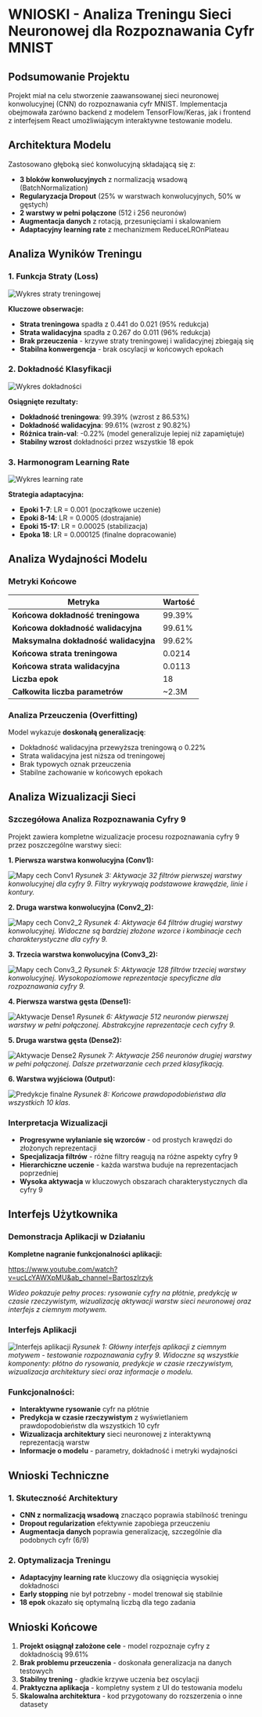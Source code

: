 # WNIOSKI - Analiza Treningu Sieci Neuronowej dla Rozpoznawania Cyfr MNIST

## Podsumowanie Projektu

Projekt miał na celu stworzenie zaawansowanej sieci neuronowej konwolucyjnej (CNN) do rozpoznawania cyfr MNIST. Implementacja obejmowała zarówno backend z modelem TensorFlow/Keras, jak i frontend z interfejsem React umożliwiającym interaktywne testowanie modelu.

## Architektura Modelu

Zastosowano głęboką sieć konwolucyjną składającą się z:

-   **3 bloków konwolucyjnych** z normalizacją wsadową (BatchNormalization)
-   **Regularyzacja Dropout** (25% w warstwach konwolucyjnych, 50% w gęstych)
-   **2 warstwy w pełni połączone** (512 i 256 neuronów)
-   **Augmentacja danych** z rotacją, przesunięciami i skalowaniem
-   **Adaptacyjny learning rate** z mechanizmem ReduceLROnPlateau

## Analiza Wyników Treningu

### 1. Funkcja Straty (Loss)

![Wykres straty treningowej](plots/training_plots/training_loss.png)

**Kluczowe obserwacje:**

-   **Strata treningowa** spadła z 0.441 do 0.021 (95% redukcja)
-   **Strata walidacyjna** spadła z 0.267 do 0.011 (96% redukcja)
-   **Brak przeuczenia** - krzywe straty treningowej i walidacyjnej zbiegają się
-   **Stabilna konwergencja** - brak oscylacji w końcowych epokach

### 2. Dokładność Klasyfikacji

![Wykres dokładności](plots/training_plots/training_accuracy.png)

**Osiągnięte rezultaty:**

-   **Dokładność treningowa**: 99.39% (wzrost z 86.53%)
-   **Dokładność walidacyjna**: 99.61% (wzrost z 90.82%)
-   **Różnica train-val**: -0.22% (model generalizuje lepiej niż zapamiętuje)
-   **Stabilny wzrost** dokładności przez wszystkie 18 epok

### 3. Harmonogram Learning Rate

![Wykres learning rate](plots/training_plots/learning_rate.png)

**Strategia adaptacyjna:**

-   **Epoki 1-7**: LR = 0.001 (początkowe uczenie)
-   **Epoki 8-14**: LR = 0.0005 (dostrajanie)
-   **Epoki 15-17**: LR = 0.00025 (stabilizacja)
-   **Epoka 18**: LR = 0.000125 (finalne dopracowanie)

## Analiza Wydajności Modelu

### Metryki Końcowe

| Metryka                               | Wartość |
| ------------------------------------- | ------- |
| **Końcowa dokładność treningowa**     | 99.39%  |
| **Końcowa dokładność walidacyjna**    | 99.61%  |
| **Maksymalna dokładność walidacyjna** | 99.62%  |
| **Końcowa strata treningowa**         | 0.0214  |
| **Końcowa strata walidacyjna**        | 0.0113  |
| **Liczba epok**                       | 18      |
| **Całkowita liczba parametrów**       | ~2.3M   |

### Analiza Przeuczenia (Overfitting)

Model wykazuje **doskonałą generalizację**:

-   Dokładność walidacyjna przewyższa treningową o 0.22%
-   Strata walidacyjna jest niższa od treningowej
-   Brak typowych oznak przeuczenia
-   Stabilne zachowanie w końcowych epokach

## Analiza Wizualizacji Sieci

### Szczegółowa Analiza Rozpoznawania Cyfry 9

Projekt zawiera kompletne wizualizacje procesu rozpoznawania cyfry 9 przez poszczególne warstwy sieci:

**1. Pierwsza warstwa konwolucyjna (Conv1):**

![Mapy cech Conv1](plots/9_conv1_feature_maps.png)
_Rysunek 3: Aktywacje 32 filtrów pierwszej warstwy konwolucyjnej dla cyfry 9. Filtry wykrywają podstawowe krawędzie, linie i kontury._

**2. Druga warstwa konwolucyjna (Conv2_2):**

![Mapy cech Conv2_2](plots/9_conv2_2_feature_maps.png)
_Rysunek 4: Aktywacje 64 filtrów drugiej warstwy konwolucyjnej. Widoczne są bardziej złożone wzorce i kombinacje cech charakterystyczne dla cyfry 9._

**3. Trzecia warstwa konwolucyjna (Conv3_2):**

![Mapy cech Conv3_2](plots/9_conv3_2_feature_maps.png)
_Rysunek 5: Aktywacje 128 filtrów trzeciej warstwy konwolucyjnej. Wysokopoziomowe reprezentacje specyficzne dla rozpoznawania cyfry 9._

**4. Pierwsza warstwa gęsta (Dense1):**

![Aktywacje Dense1](plots/9_dense1.png)
_Rysunek 6: Aktywacje 512 neuronów pierwszej warstwy w pełni połączonej. Abstrakcyjne reprezentacje cech cyfry 9._

**5. Druga warstwa gęsta (Dense2):**

![Aktywacje Dense2](plots/9_dense2.png)
_Rysunek 7: Aktywacje 256 neuronów drugiej warstwy w pełni połączonej. Dalsze przetwarzanie cech przed klasyfikacją._

**6. Warstwa wyjściowa (Output):**

![Predykcje finalne](plots/9_output.png)
_Rysunek 8: Końcowe prawdopodobieństwa dla wszystkich 10 klas._

### Interpretacja Wizualizacji

-   **Progresywne wyłanianie się wzorców** - od prostych krawędzi do złożonych reprezentacji
-   **Specjalizacja filtrów** - różne filtry reagują na różne aspekty cyfry 9
-   **Hierarchiczne uczenie** - każda warstwa buduje na reprezentacjach poprzedniej
-   **Wysoka aktywacja** w kluczowych obszarach charakterystycznych dla cyfry 9

## Interfejs Użytkownika

### Demonstracja Aplikacji w Działaniu

**Kompletne nagranie funkcjonalności aplikacji:**

https://www.youtube.com/watch?v=ucLcYAWXpMU&ab_channel=BartoszIrzyk

_Wideo pokazuje pełny proces: rysowanie cyfry na płótnie, predykcję w czasie rzeczywistym, wizualizację aktywacji warstw sieci neuronowej oraz interfejs z ciemnym motywem._

### Interfejs Aplikacji

![Interfejs aplikacji](plots/9_app_screen.png)
_Rysunek 1: Główny interfejs aplikacji z ciemnym motywem - testowanie rozpoznawania cyfry 9. Widoczne są wszystkie komponenty: płótno do rysowania, predykcje w czasie rzeczywistym, wizualizacja architektury sieci oraz informacje o modelu._

### Funkcjonalności:

-   **Interaktywne rysowanie** cyfr na płótnie
-   **Predykcja w czasie rzeczywistym** z wyświetlaniem prawdopodobieństw dla wszystkich 10 cyfr
-   **Wizualizacja architektury** sieci neuronowej z interaktywną reprezentacją warstw
-   **Informacje o modelu** - parametry, dokładność i metryki wydajności

## Wnioski Techniczne

### 1. Skuteczność Architektury

-   **CNN z normalizacją wsadową** znacząco poprawia stabilność treningu
-   **Dropout regularization** efektywnie zapobiega przeuczeniu
-   **Augmentacja danych** poprawia generalizację, szczególnie dla podobnych cyfr (6/9)

### 2. Optymalizacja Treningu

-   **Adaptacyjny learning rate** kluczowy dla osiągnięcia wysokiej dokładności
-   **Early stopping** nie był potrzebny - model trenował się stabilnie
-   **18 epok** okazało się optymalną liczbą dla tego zadania

## Wnioski Końcowe

1. **Projekt osiągnął założone cele** - model rozpoznaje cyfry z dokładnością 99.61%
2. **Brak problemu przeuczenia** - doskonała generalizacja na danych testowych
3. **Stabilny trening** - gładkie krzywe uczenia bez oscylacji
4. **Praktyczna aplikacja** - kompletny system z UI do testowania modelu
5. **Skalowalna architektura** - kod przygotowany do rozszerzenia o inne datasety
